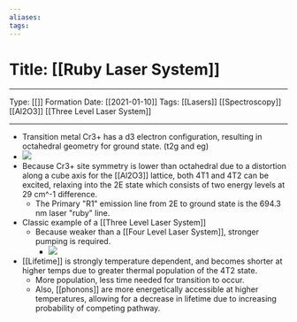 ```yaml
---
aliases:
tags:
---
```

# Title: [[Ruby Laser System]]
---
Type: [[]]
Formation Date: [[2021-01-10]]
Tags: [[Lasers]] [[Spectroscopy]] [[Al2O3]] [[Three Level Laser System]]

---

- Transition metal Cr3+ has a d3 electron configuration, resulting in octahedral geometry for ground state. (t2g and eg)
- ![](https://i.imgur.com/CWrVIp7.jpeg)
- Because Cr3+ site symmetry is lower than octahedral due to a distortion along a cube axis for the [[Al2O3]] lattice, both 4T1 and 4T2 can be excited, relaxing into the 2E state which consists of two energy levels at 29 cm^-1 difference. 
	- The Primary "R1" emission line from 2E to ground state is the 694.3 nm laser "ruby" line. 
- Classic example of a [[Three Level Laser System]]
	- Because weaker than a [[Four Level Laser System]], stronger pumping is required. 
		- ![](https://i.imgur.com/rkX3G37.jpg)
- [[Lifetime]] is strongly temperature dependent, and becomes shorter at higher temps due to greater thermal population of the 4T2 state.
	- More population, less time needed for transition to occur.  
	- Also, [[phonons]] are more energetically accessible at higher temperatures, allowing for a decrease in lifetime due to increasing probability of competing pathway. 